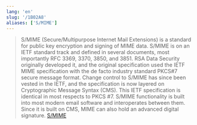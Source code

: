 ```yaml
---
lang: 'en'
slug: '/1B02A8'
aliases: ['S/MIME']
---
```


> S/MIME (Secure/Multipurpose Internet Mail Extensions) is a standard for public key encryption and signing of MIME data. S/MIME is on an IETF standard track and defined in several documents, most importantly RFC 3369, 3370, 3850, and 3851. RSA Data Security originally developed it, and the original specification used the IETF MIME specification with the de facto industry standard PKCS#7 secure message format. Change control to S/MIME has since been vested in the IETF, and the specification is now layered on Cryptographic Message Syntax (CMS). This IETF specification is identical in most respects to PKCS #7. S/MIME functionality is built into most modern email software and interoperates between them. Since it is built on CMS, MIME can also hold an advanced digital signature. [S/MIME](https://en.wikipedia.org/wiki/S/MIME)

